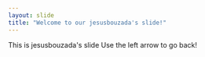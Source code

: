```yaml
---
layout: slide
title: "Welcome to our jesusbouzada's slide!"
---
```

This is jesusbouzada's slide
Use the left arrow to go back!